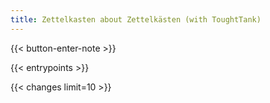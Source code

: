 ```yaml
---
title: Zettelkasten about Zettelkästen (with ToughtTank)
---
```

{{< button-enter-note >}}

{{< entrypoints >}}

{{< changes limit=10 >}}
